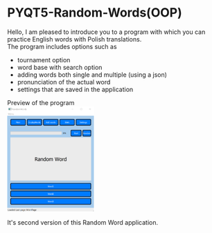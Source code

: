 # PYQT5-Random-Words(OOP)

Hello, I am pleased to introduce you to a program with which you can practice English words with Polish translations.</br>
The program includes options such as

- tournament option
- word base with search option
- adding words both single and multiple (using a json)
- pronunciation of the actual word
- settings that are saved in the application

Preview of the program
<br>
<img src="icons/random_word.png" width="200">

It's second version of this Random Word application.

